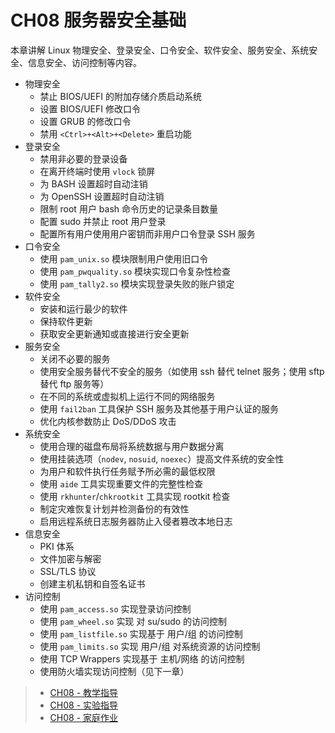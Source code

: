 # CH08 服务器安全基础

本章讲解 Linux 物理安全、登录安全、口令安全、软件安全、服务安全、系统安全、信息安全、访问控制等内容。

* 物理安全
  * 禁止 BIOS/UEFI 的附加存储介质启动系统
  * 设置 BIOS/UEFI 修改口令
  * 设置 GRUB 的修改口令
  * 禁用 `<Ctrl>+<Alt>+<Delete>` 重启功能
* 登录安全
  * 禁用非必要的登录设备
  * 在离开终端时使用 `vlock` 锁屏
  * 为 BASH 设置超时自动注销
  * 为 OpenSSH 设置超时自动注销
  * 限制 root 用户 bash 命令历史的记录条目数量
  * 配置 sudo 并禁止 root 用户登录
  * 配置所有用户使用用户密钥而非用户口令登录 SSH 服务
* 口令安全
  * 使用 `pam_unix.so` 模块限制用户使用旧口令
  * 使用 `pam_pwquality.so` 模块实现口令复杂性检查
  * 使用 `pam_tally2.so` 模块实现登录失败的账户锁定
* 软件安全
  * 安装和运行最少的软件
  * 保持软件更新
  * 获取安全更新通知或直接进行安全更新
* 服务安全
  * 关闭不必要的服务
  * 使用安全服务替代不安全的服务（如使用 ssh 替代 telnet 服务；使用 sftp 替代 ftp 服务等）
  * 在不同的系统或虚拟机上运行不同的网络服务
  * 使用 `fail2ban` 工具保护 SSH 服务及其他基于用户认证的服务
  * 优化内核参数防止 DoS/DDoS 攻击
* 系统安全
  * 使用合理的磁盘布局将系统数据与用户数据分离
  * 使用挂装选项（`nodev`, `nosuid`, `noexec`）提高文件系统的安全性
  * 为用户和软件执行任务赋予所必需的最低权限
  * 使用 `aide` 工具实现重要文件的完整性检查
  * 使用 `rkhunter`/`chkrootkit` 工具实现 rootkit 检查
  * 制定灾难恢复计划并检测备份的有效性
  * 启用远程系统日志服务器防止入侵者篡改本地日志
* 信息安全
  * PKI 体系
  * 文件加密与解密
  * SSL/TLS 协议
  * 创建主机私钥和自签名证书
* 访问控制
  * 使用 `pam_access.so` 实现登录访问控制
  * 使用 `pam_wheel.so` 实现 对 su/sudo 的访问控制
  * 使用 `pam_listfile.so` 实现基于 用户/组 的访问控制
  * 使用 `pam_limits.so` 实现 用户/组 对系统资源的访问控制
  * 使用 TCP Wrappers 实现基于 主机/网络 的访问控制
  * 使用防火墙实现访问控制（见下一章）

>* [CH08 - 教学指导](ch08/guidelines.md)
>* [CH08 - 实验指导](ch08/experiment_08-01.md)
>* [CH08 - 家庭作业](ch08/assignments.md)
